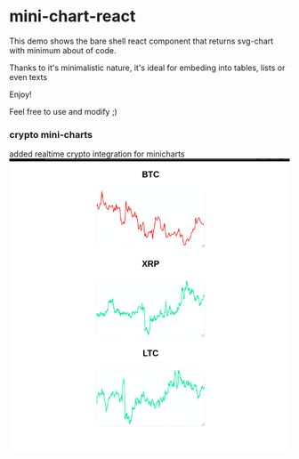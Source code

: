 # mini-chart-react

This demo shows the bare shell react component that returns svg-chart with minimum about of code.

Thanks to it's minimalistic nature, it's ideal for embeding into tables, lists or even texts

Enjoy!

Feel free to use and modify ;)

### crypto mini-charts

added realtime crypto integration for minicharts
![Demo](./minicharts-crypto.png)

